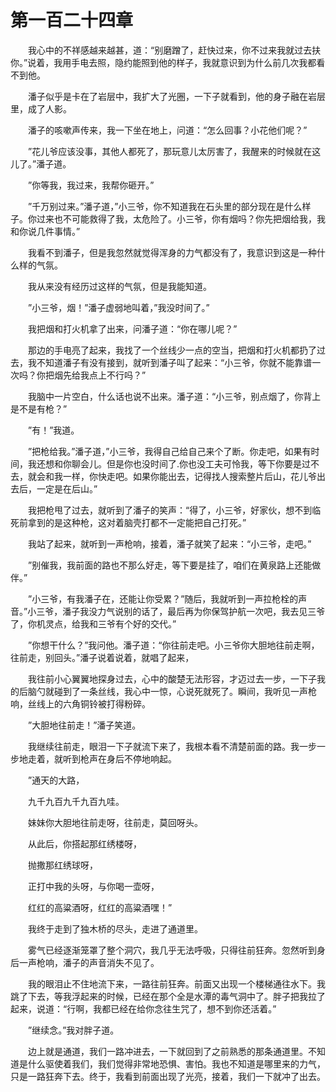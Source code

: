 # 第一百二十四章


　　我心中的不祥感越来越甚，道：“别磨蹭了，赶快过来，你不过来我就过去扶你。”说着，我用手电去照，隐约能照到他的样子，我就意识到为什么前几次我都看不到他。

　　潘子似乎是卡在了岩层中，我扩大了光圈，一下子就看到，他的身子融在岩层里，成了人影。

　　潘子的咳嗽声传来，我一下坐在地上，问道：“怎么回事？小花他们呢？”

　　”花儿爷应该没事，其他人都死了，那玩意儿太厉害了，我醒来的时候就在这儿了。”潘子道。

　　”你等我，我过来，我帮你砸开。”

　　”千万别过来。”潘子道，”小三爷，你不知道我在石头里的部分现在是什么样子。你过来也不可能救得了我，太危险了。小三爷，你有烟吗？你先把烟给我，我和你说几件事情。”

　　我看不到潘子，但是我忽然就觉得浑身的力气都没有了，我意识到这是一种什么样的气氛。

　　我从来没有经历过这样的气氛，但是我能知道。

　　”小三爷，烟！”潘子虚弱地叫着，”我没时间了。”

　　我把烟和打火机拿了出来，问潘子道：“你在哪儿呢？”

　　那边的手电亮了起来，我找了一个丝线少一点的空当，把烟和打火机都扔了过去，我不知道潘子有没有接到，就听到潘子叫了起来：“小三爷，你就不能靠谱一次吗？你把烟先给我点上不行吗？”

　　我脑中一片空白，什么话也说不出来。潘子道：“小三爷，别点烟了，你背上是不是有枪？”

　　”有！”我道。

　　”把枪给我。”潘子道，”小三爷，我得自己给自己来个了断。你走吧，如果有时间，我还想和你聊会儿。但是你也没时间了.你也没工夫可怜我，等下你要是过不去，就会和我一样，你快走吧。如果你能出去，记得找人搜索整片后山，花儿爷出去后，一定是在后山。”

　　我把枪甩了过去，就听到了潘子的笑声：“得了，小三爷，好家伙，想不到临死前拿到的是这种枪，这对着脑壳打都不一定能把自己打死。”

　　我站了起来，就听到一声枪响，接着，潘子就笑了起来：“小三爷，走吧。”

　　”别催我，我前面的路也不那么好走，等下要是挂了，咱们在黄泉路上还能做伴。”

　　”小三爷，有我潘子在，还能让你受累？”随后，我就听到一声拉枪栓的声音。”小三爷，潘子我没力气说别的话了，最后再为你保驾护航一次吧，我去见三爷了，你机灵点，给我和三爷有个好的交代。”

　　”你想干什么？”我问他。潘子道：“你往前走吧。小三爷你大胆地往前走啊，往前走，别回头。”潘子说着说着，就唱了起来，

　　我往前小心翼翼地探身过去，心中的酸楚无法形容，才迈过去一步，一下子我的后脑勺就碰到了一条丝线，我心中一惊，心说死就死了。瞬间，我听见一声枪响，丝线上的六角铜铃被打得粉碎。

　　”大胆地往前走！”潘子笑道。

　　我继续往前走，眼泪一下子就流下来了，我根本看不清楚前面的路。我一步一步地走着，就听到枪声在身后不停地响起。

　　”通天的大路，

　　九千九百九千九百九哇。

　　妹妹你大胆地往前走呀，往前走，莫回呀头。

　　从此后，你搭起那红绣楼呀，

　　抛撒那红绣球呀，

　　正打中我的头呀，与你喝一壶呀，

　　红红的高粱酒呀，红红的高粱酒嘿！”

　　我终于走到了独木桥的尽头，走进了通道里。

　　雾气已经逐渐笼罩了整个洞穴，我几乎无法呼吸，只得往前狂奔。忽然听到身后一声枪响，潘子的声音消失不见了。

　　我的眼泪止不住地流下来，一路往前狂奔。前面又出现一个楼梯通往水下。我跳了下去，等我浮起来的时候，已经在那个全是水潭的毒气洞中了。胖子把我拉了起来，说道：“行啊，我都已经在给你念往生咒了，想不到你还活着。”

　　”继续念。”我对胖子道。

　　边上就是通道，我们一路冲进去，一下就回到了之前熟悉的那条通道里。不知道是什么驱使着我们，我们觉得非常地恐惧、害怕。我也不知道是哪里来的力气，只是一路狂奔下去。终于，我看到前面出现了光亮，接着，我们一下就冲了出去。

